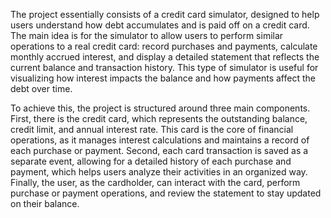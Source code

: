 The project essentially consists of a credit card simulator, designed to help users understand how debt accumulates and is paid off on a credit card. The main idea is for the simulator to allow users to perform similar operations to a real credit card: record purchases and payments, calculate monthly accrued interest, and display a detailed statement that reflects the current balance and transaction history. This type of simulator is useful for visualizing how interest impacts the balance and how payments affect the debt over time.

To achieve this, the project is structured around three main components. First, there is the credit card, which represents the outstanding balance, credit limit, and annual interest rate. This card is the core of financial operations, as it manages interest calculations and maintains a record of each purchase or payment. Second, each card transaction is saved as a separate event, allowing for a detailed history of each purchase and payment, which helps users analyze their activities in an organized way. Finally, the user, as the cardholder, can interact with the card, perform purchase or payment operations, and review the statement to stay updated on their balance. 
